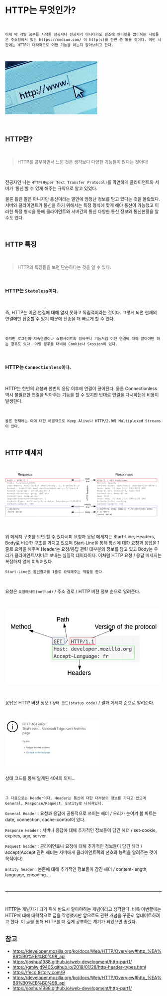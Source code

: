 HTTP는 무엇인가?
=================

<br>

    이제 막 개발 공부를 시작한 전공자나 전공자가 아니더라도 평소에 인터넷을 많이하는 사람들은 주소창에서 있는 https://medium.com/ 이 http(s)를 한번 쯤 봤을 것이다. 이번 시간에는 HTTP가 대략적으로 어떤 기능을 하는지 알아보려고 한다.

<br>

![주소창에 주소를 입력할 때 항상 나오는 http://](./img/imgg1.jpeg)

<br>

## HTTP란?

<br>

> HTTP를 공부하면서 느낀 것은 생각보다 다양한 기능들이 많다는 것이다!

<Br>

전공자인 나는 `HTTP(Hyper Text Transfer Protocol)`를 막연하게 클라이언트와 서버가 ‘통신’할 수 있게 해주는 규약으로 알고 있었다.

물론 틀린 말은 아니지만 통신이라는 말안에 엄청난 정보를 담고 있다는 것을 몰랐었다. 서버와 클라이언트가 통신을 하기 위해서는 특정 형식에 맞게 해야 통신이 가능했고 이러한 특정 형식을 통해 클라이언트와 서버간의 통신 다양한 통신 정보와 통신현황을 알 수도 있다.

<br>

## HTTP 특징

<br>

> HTTP의 특징들을 보면 단순하다는 것을 알 수 있다.

<Br>

### HTTP는 `Stateless이다`.

<Br>

즉, HTTP는 이전 연결에 대해 알지 못하고 독립적이라는 것이다. 그렇게 되면 현재의 연결에만 집중할 수 있기 때문에 전송을 더 빠르게 할 수 있다.

<br>

    하지만 로그인의 지속연결이나 쇼핑사이트의 장바구니 기능처럼 이전 연결에 대해 알아야만 하는 경우도 있다. 이럴 경우를 대비해 Cookie나 Session이 있다.

<Br>

### HTTP는 `Connectionless이다`.

<br>

HTTP는 한번의 요청과 한번의 응답 이후에 연결이 끊어진다. 물론 Connectionless 역시 불필요한 연결을 막아주는 기능을 할 수 있지만 반대로 연결을 다시하는데 비용이 발생한다.

<Br>

    물론 현재에는 이에 대한 해결책으로 Keep Alive나 HTTP/2.0의 Multiplexed Streams이 있다.

<Br>

## HTTP 메세지

<Br>

![주소창에 주소를 입력할 때 항상 나오는 http://](./img/imgg2.png)

<br>

위 메세지 구조를 보면 할 수 있다시피 요청과 응답 메세지는 Start-Line, Headers, Body로 비슷한 구조를 가지고 있으며 Start-Line을 통해 통신에 대한 요청과 응답을 1줄로 요약을 해주며 Header는 요청/응답 관련 대부분의 정보를 담고 있고 Body는 우리가 클라이언트/서버로 보내는 실질적 데이타이다. 이처럼 HTTP 요청 / 응답 메세지는 복잡하지 않게 이뤄져있다.

    Start-Line은 통신결과를 1줄로 요약해주는 역할을 한다. 


<br>

요청은 `요청메서드(method)` / 주소 경로 / HTTP 버젼 정보 순으로 알려준다.

<br>

![주소창에 주소를 입력할 때 항상 나오는 http://](./img/imgg3.png)

<br>

응답은 HTTP 버젼 정보 / `상태 코드(status code)` / 결과 메세지 순으로 알려준다.

<br>

![주소창에 주소를 입력할 때 항상 나오는 http://](./img/imgg4.jpeg)

상태 코드를 통해 알게된 404의 의미…


<br>


    그 다음으로는 Header이다. Header는 통신에 대한 대부분의 정보를 가지고 있으며 General, Response/Request, Entity로 나눠져있다.

`General Header` : 요청과 응답에 공통적으로 쓰이는 헤더 / 우리가 눈여겨 볼 파트는 date, connection, cache-control이 있다.


`Response Header` : 서버나 응답에 대해 추가적인 정보들이 담긴 헤더 / set-cookie, expires, age, server


`Request header` : 클라이언트나 요청에 대해 추가적인 정보들이 담긴 헤더 / accept(Accept 관련 헤더는 서버에게 클라이언트쪽의 선호와 능력을 알려주는 것이 목적이다)


`Entity header` : 본문에 대해 추가적인 정보들이 감긴 헤더 / content-length, language, encoding….

<br>

---------

<br>

HTTP는 개발자가 되기 위해 반드시 알아야하는 개념이라고 생각한다. 비록 이번글에는 HTTP에 대해 대략적으로 글을 작성했지만 앞으로도 관련 개념을 꾸준히 업데이트하려고 한다. 이 글을 통해 HTTP를 더 깊게 공부하는 계기가 되었으면 좋겠다.

## 참고

- https://developer.mozilla.org/ko/docs/Web/HTTP/Overview#http_%EA%B8%B0%EB%B0%98_api
- https://joshua1988.github.io/web-development/http-part1/
- https://gmlwjd9405.github.io/2019/01/28/http-header-types.html
- https://feco.tistory.com/9
- https://developer.mozilla.org/ko/docs/Web/HTTP/Overview#http_%EA%B8%B0%EB%B0%98_api
- https://joshua1988.github.io/web-development/http-part1/